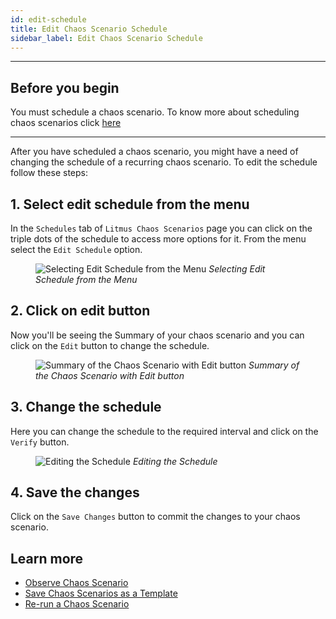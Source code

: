 ```yaml
---
id: edit-schedule
title: Edit Chaos Scenario Schedule
sidebar_label: Edit Chaos Scenario Schedule
---
```


---

## Before you begin

You must schedule a chaos scenario. To know more about scheduling chaos scenarios click [here](schedule-workflow.md)

---

After you have scheduled a chaos scenario, you might have a need of changing the schedule of a recurring chaos scenario. To edit the schedule follow these steps:

## 1. Select edit schedule from the menu

In the `Schedules` tab of `Litmus Chaos Scenarios` page you can click on the triple dots of the schedule to access more options for it. From the menu select the `Edit Schedule` option.

<figure>
<img src={require('../assets/user-guides/injecting-fault/edit-schedule/schedule-menu.png').default} alt="Selecting Edit Schedule from the Menu" />
<i>Selecting Edit Schedule from the Menu</i>
</figure>

## 2. Click on edit button

Now you'll be seeing the Summary of your chaos scenario and you can click on the `Edit` button to change the schedule.

<figure>
<img src={require('../assets/user-guides/injecting-fault/edit-schedule/edit-schedule-page.png').default} alt="Summary of the Chaos Scenario with Edit button" />
<i>Summary of the Chaos Scenario with Edit button</i>
</figure>

## 3. Change the schedule

Here you can change the schedule to the required interval and click on the `Verify` button.

<figure>
<img src={require('../assets/user-guides/injecting-fault/edit-schedule/edit-schedule.png').default} alt="Editing the Schedule" />
<i>Editing the Schedule</i>
</figure>

## 4. Save the changes

Click on the `Save Changes` button to commit the changes to your chaos scenario.

## Learn more

- [Observe Chaos Scenario](observe-workflow.md)
- [Save Chaos Scenarios as a Template](save-as-template.md)
- [Re-run a Chaos Scenario](re-run-workflow.md)
